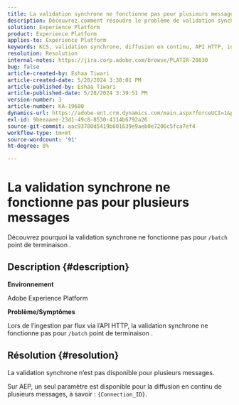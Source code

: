 ```yaml
---
title: La validation synchrone ne fonctionne pas pour plusieurs messages
description: Découvrez comment résoudre le problème de validation synchrone lorsque la validation synchrone n’est pas disponible pour plusieurs messages.
solution: Experience Platform
product: Experience Platform
applies-to: Experience Platform
keywords: KCS, validation synchrone, diffusion en continu, API HTTP, identifiant de connexion
resolution: Resolution
internal-notes: https://jira.corp.adobe.com/browse/PLATIR-20830
bug: false
article-created-by: Eshaa Tiwari
article-created-date: 5/28/2024 3:38:01 PM
article-published-by: Eshaa Tiwari
article-published-date: 5/28/2024 3:39:51 PM
version-number: 3
article-number: KA-19680
dynamics-url: https://adobe-ent.crm.dynamics.com/main.aspx?forceUCI=1&pagetype=entityrecord&etn=knowledgearticle&id=7d764741-081d-ef11-840b-6045bd026dc7
exl-id: 9beeaaee-23d1-49c8-8530-4314b6792a26
source-git-commit: aac93780d5419b601639e9aeb0e7206c5fca7ef4
workflow-type: tm+mt
source-wordcount: '91'
ht-degree: 8%

---
```


# La validation synchrone ne fonctionne pas pour plusieurs messages


Découvrez pourquoi la validation synchrone ne fonctionne pas pour `/batch` point de terminaison .

## Description {#description}


<b>Environnement</b>

Adobe Experience Platform

<b>Problème/Symptômes</b>

Lors de l’ingestion par flux via l’API HTTP, la validation synchrone ne fonctionne pas pour `/batch` point de terminaison .


## Résolution {#resolution}


La validation synchrone n’est pas disponible pour plusieurs messages.

Sur AEP, un seul paramètre est disponible pour la diffusion en continu de plusieurs messages, à savoir : `{Connection_ID}`.
